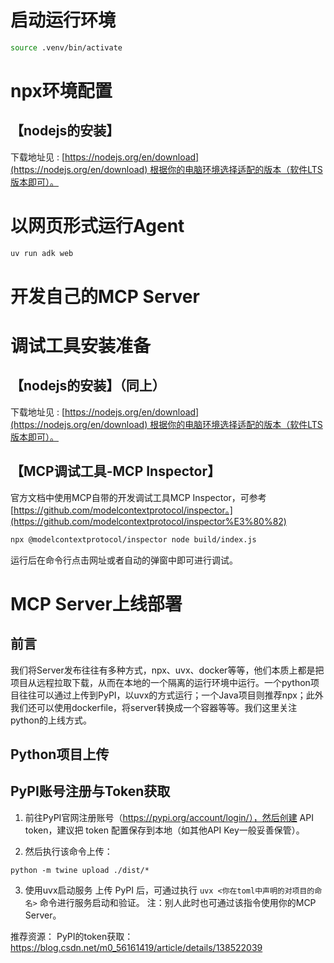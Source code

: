 # 启动运行环境
```bash
source .venv/bin/activate
```
# npx环境配置
## 【nodejs的安装】
下载地址见 : [https://nodejs.org/en/download](https://nodejs.org/en/download) 根据你的电脑环境选择适配的版本（软件LTS版本即可）。


# 以网页形式运行Agent
```bash
uv run adk web
```

# 开发自己的MCP Server
# 调试工具安装准备
## 【nodejs的安装】（同上）
下载地址见 : [https://nodejs.org/en/download](https://nodejs.org/en/download) 根据你的电脑环境选择适配的版本（软件LTS版本即可）。

## 【MCP调试工具-MCP Inspector】
官方文档中使用MCP自带的开发调试工具MCP Inspector，可参考[https://github.com/modelcontextprotocol/inspector。](https://github.com/modelcontextprotocol/inspector%E3%80%82)

```bash
npx @modelcontextprotocol/inspector node build/index.js
```
运行后在命令行点击网址或者自动的弹窗中即可进行调试。

# MCP Server上线部署
## 前言
我们将Server发布往往有多种方式，npx、uvx、docker等等，他们本质上都是把项目从远程拉取下载，从而在本地的一个隔离的运行环境中运行。一个python项目往往可以通过上传到PyPI，以uvx的方式运行；一个Java项目则推荐npx；此外我们还可以使用dockerfile，将server转换成一个容器等等。我们这里关注python的上线方式。

## Python项目上传
## PyPI账号注册与Token获取
1. 前往PyPI官网注册账号（https://pypi.org/account/login/），然后创建 API token，建议把 token 配置保存到本地（如其他API Key一般妥善保管）。

2. 然后执行该命令上传：

```text
python -m twine upload ./dist/*
```

3. 使用uvx启动服务
上传 PyPI 后，可通过执行 `uvx <你在toml中声明的对项目的命名>` 命令进行服务启动和验证。
注：别人此时也可通过该指令使用你的MCP Server。

推荐资源：
PyPI的token获取：https://blog.csdn.net/m0_56161419/article/details/138522039